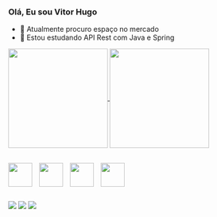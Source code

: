 ### Olá, Eu sou Vitor Hugo

- 🔭 Atualmente procuro espaço no mercado
- 🌱 Estou estudando API Rest com Java e Spring
  
<a href="https://github.com/vitorvieirah/github-readme-stats">
  <img height=200 align="center" src="https://github-readme-stats.vercel.app/api?username=vitorvieirah&show_icons=true&theme=tokyonight" />
</a>
<a href="https://github.com/vitorvieirah/convoychat">
  <img height=200 align="center" src="https://github-readme-stats.vercel.app/api/top-langs?username=vitorvieirah&layout=compact&langs_count=8&card_width=320&theme=tokyonight" />
</a>

##

<div style="display: inline-block">
    <img  height="48px" width="48px" align="center" src="https://cdn.jsdelivr.net/gh/devicons/devicon/icons/java/java-original-wordmark.svg" width="80" height="80" style="margin-right: 10px;" /> 
    <img  height="48px" width="48px" align="center" src="https://cdn.jsdelivr.net/gh/devicons/devicon/icons/spring/spring-original.svg" width="50" height="50" style="margin-right: 10px;" />
    <img  height="48px" width="48px" align="center" src="https://cdn.jsdelivr.net/gh/devicons/devicon/icons/mysql/mysql-original-wordmark.svg" width="80" height="80" style="margin-right: 10px;" /> 
    <img  height="48px" width="48px" align="center" src="https://cdn.jsdelivr.net/gh/devicons/devicon/icons/c/c-original.svg" width="50" height="50" />
</div>

##

<div> 
  <a href="https://www.instagram.com/vitor__vie1ra/" target="_blank"><img src="https://img.shields.io/badge/-Instagram-%23E4405F?style=for-the-badge&logo=instagram&logoColor=white" target="_blank"></a>
  <a href = "mailto:vitorhvvieira@gmail.com"><img src="https://img.shields.io/badge/-Gmail-%23333?style=for-the-badge&logo=gmail&logoColor=white" target="_blank"></a>
  <a href="https://www.linkedin.com/in/vitor-hugo-vieira-de-lima-a2286a244" target="_blank"> <img src="https://img.shields.io/badge/-LinkedIn-%230077B5?style=for-the-badge&logo=linkedin&logoColor=white" target="_blank"></a>
</div>


